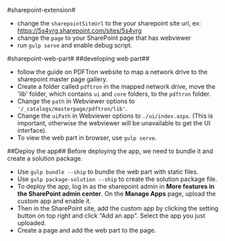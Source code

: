 #sharepoint-extension#
- change the `sharepointSiteUrl` to the your sharepoint site url, ex: https://5s4vrg.sharepoint.com/sites/5s4vrg
- change the `page` to your SharePoint page that has webviewer
- run `gulp serve` and enable debug script.


#sharepoint-web-part#
##developing web part##
- follow the guide on PDFTron website to map a network drive to the sharepoint master page gallery.
- Create a folder called `pdftron` in the mapped network drive, move the 'lib' folder, which contains `ui` and `core` folders, to the `pdftron` folder.
- Change the `path` in Webviewer options to `'/_catalogs/masterpage/pdftron/lib'`.
- Change the `uiPath` in Webviewer options to `./ui/index.aspx`. (This is important, otherwise the webviewer will be unavailable to get the UI interface).
- To view the web part in browser, use `gulp serve`.

##Deploy the app##
Before deploying the app, we need to bundle it and create a solution package.
- Use `gulp bundle --ship` to bundle the web part with static files.
- Use `gulp package-solution --ship` to create the solution package file.
- To deploy the app, log in as the sharepoint admin in __More features in the SharePoint admin center__. On the __Manage Apps__ page, upload the custom app and enable it.
- Then in the SharePoint site, add the custom app by clicking the setting button on top right and click "Add an app". Select the app you just uploaded.
- Create a page and add the web part to the page.